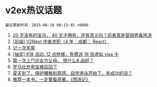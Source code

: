 # v2ex热议话题

`最后更新时间：2025-06-18 00:13:45 +0800`

1. [20 岁该有的宝马， 40 岁才拥有，还有意义吗？前者真是营销界毒鸡汤](https://www.v2ex.com/t/1139066)
1. [[前端] V2Next 作者求职（4 年｜成都｜ React）](https://www.v2ex.com/t/1139047)
1. [记一次羊尾](https://www.v2ex.com/t/1139128)
1. [[抽奖] 618 活动, 12 点抢楼，免费送 18 张虚拟 visa 卡](https://www.v2ex.com/t/1139126)
1. [第一次上门见女方父母， 带什么礼品好？](https://www.v2ex.com/t/1139071)
1. [罗马仕充电宝被召回了](https://www.v2ex.com/t/1139041)
1. [夏天到了，保护腰椎和肩颈，自学游泳开始了，有成功的没？](https://www.v2ex.com/t/1139036)
1. [推荐一本书，一定要看原著，《西游记》](https://www.v2ex.com/t/1139038)

